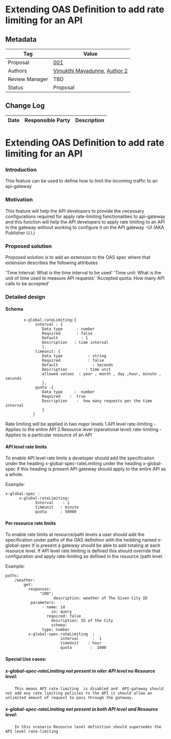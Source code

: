 # Extending OAS Definition to add rate limiting for an API


## Metadata

|Tag |Value |
|---- | ---------------- |
|Proposal |[001]()|
|Authors|[Vimukthi Mayadunne](https://github.com/VimukthiMayadunne), [Author 2](https://github.com/{author2})|
|Review Manager |TBD |
|Status |Proposal|


## Change Log

|Date |Responsible Party |Description |
|---- | ---------------- | ---------- |


# Extending OAS Definition to add rate limiting for an API

###  Introduction

This  feature can be used to define how to limit the  incoming traffic to an api-gateway 

###  Motivation

This feature will help the API developers to provide the necessary configurations required for apply rate-limiting functionalities to api-gateway and this function will help the API developers to apply rate limiting to  an API in the gateway without working to configure it on the API gateway -UI (AKA Publisher U.I.)

###  Proposed solution

Proposed solution is to add an extension to the OAS spec where that extension describes the following attributes 

'Time Interval: What is the time interval to be used'
'Time unit: What is the unit of time used to measure API requests'
'Accepted quota: How many API calls to be accepted'  


###  Detailed design

####   Schema
```
        x-global-rateLimiting:{
             interval : { 
                Data type      : number 
                Required       : false
                Default          : 1
                Description   : time interval
                }, 
             timeunit: {
                Data type           : string    
                Required            : false
                Default               : Seconds
                Description        : time unit  
                allowed values  : year , month , day ,hour, minute , seconds
                },
             quota :{ 
                Data type     :  number 
                Required    :  true
                Description    :  how many requests per the time interval 
                }
            }

```

Rate limiting will be applied in two major levels
  1.API level rate-limiting - Applies to the entire API 
  2.Resource level (operational level) rate-limiting  - Applies to a particular resource of an API

#### API level rate limits
To enable API level rate limits a developer should add the specification under the heading x-global-spec-rateLimiting under the heading x-global-spec if this heading is present API gateway should apply to the entire API as a whole. 

Example:
```
x-global-spec :
      x-global-rateLimiting:
             Interval    : 1
             timeunit   : minute
             quota      : 50000
```

#### Per resource rate limits

To enable rate limits at resource/path levels a user should add the specification under paths of the  OAS definition with the hedding named x-global-spec if  is present a gateway should be able to add totaling at each resource level.
If API level rate limiting is defined this should override that configuration and apply rate-limiting as defined in the resource /path level. 

Example:
```
paths:
    /weather:
        get:
          responses:
               "200":
                     description: weather of The Given City ID
           parameters:
                - name: id
                    in: query
                  required: false
                    description: ID of the City
                    schema:
                type: number
          x-global-spec-rateLimiting  :
                        interval      :  1
                        timeUnit    : hour
                        quota        :  1000
```

#### Special Use cases:

#####  x-global-spec-rateLimiting  not present in niter API level no Resource level:
        This means API rate-limiting  is disabled and  API-gateway should not add any rate limiting policies to the API it should allow an unlimited amount of request to pass through the gateway.

#####  x-global-spec-rateLimiting  not present in both  API level and Resource level:
        In this scenario Resource level definition should supersedes the  API level rate-limiting 
